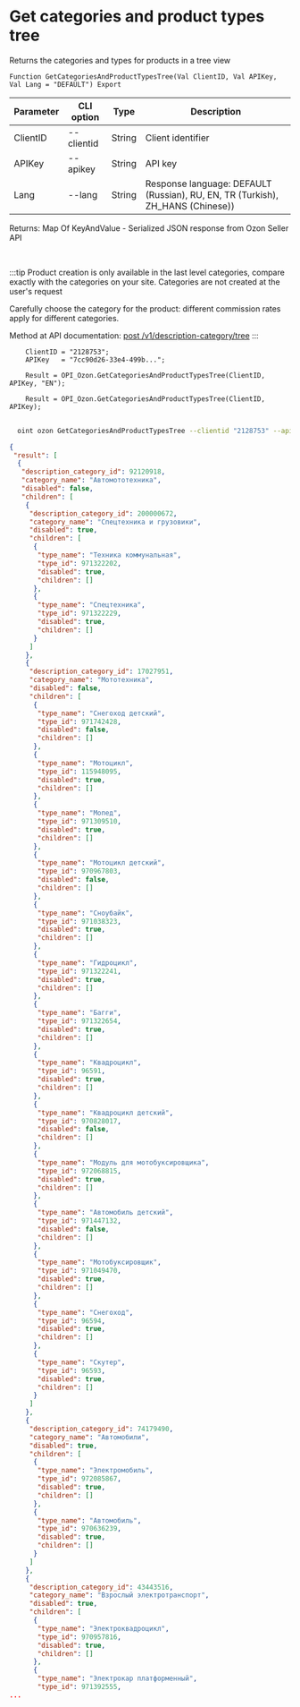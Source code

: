 ﻿---
sidebar_position: 1
---

# Get categories and product types tree
 Returns the categories and types for products in a tree view



`Function GetCategoriesAndProductTypesTree(Val ClientID, Val APIKey, Val Lang = "DEFAULT") Export`

  | Parameter | CLI option | Type | Description |
  |-|-|-|-|
  | ClientID | --clientid | String | Client identifier |
  | APIKey | --apikey | String | API key |
  | Lang | --lang | String | Response language: DEFAULT (Russian), RU, EN, TR (Turkish), ZH_HANS (Chinese)) |

  
  Returns:  Map Of KeyAndValue - Serialized JSON response from Ozon Seller API

<br/>

:::tip
Product creation is only available in the last level categories, compare exactly with the categories on your site. Categories are not created at the user's request

 Carefully choose the category for the product: different commission rates apply for different categories.

 Method at API documentation: [post /v1/description-category/tree](https://docs.ozon.ru/api/seller/#operation/DescriptionCategoryAPI_GetTree)
:::
<br/>


```bsl title="Code example"
    ClientID = "2128753";
    APIKey   = "7cc90d26-33e4-499b...";

    Result = OPI_Ozon.GetCategoriesAndProductTypesTree(ClientID, APIKey, "EN");

    Result = OPI_Ozon.GetCategoriesAndProductTypesTree(ClientID, APIKey);
```



```sh title="CLI command example"
    
  oint ozon GetCategoriesAndProductTypesTree --clientid "2128753" --apikey "7cc90d26-33e4-499b..." --lang %lang%

```

```json title="Result"
{
 "result": [
  {
   "description_category_id": 92120918,
   "category_name": "Автомототехника",
   "disabled": false,
   "children": [
    {
     "description_category_id": 200000672,
     "category_name": "Спецтехника и грузовики",
     "disabled": true,
     "children": [
      {
       "type_name": "Техника коммунальная",
       "type_id": 971322202,
       "disabled": true,
       "children": []
      },
      {
       "type_name": "Спецтехника",
       "type_id": 971322229,
       "disabled": true,
       "children": []
      }
     ]
    },
    {
     "description_category_id": 17027951,
     "category_name": "Мототехника",
     "disabled": false,
     "children": [
      {
       "type_name": "Снегоход детский",
       "type_id": 971742428,
       "disabled": false,
       "children": []
      },
      {
       "type_name": "Мотоцикл",
       "type_id": 115948095,
       "disabled": true,
       "children": []
      },
      {
       "type_name": "Мопед",
       "type_id": 971309510,
       "disabled": true,
       "children": []
      },
      {
       "type_name": "Мотоцикл детский",
       "type_id": 970967803,
       "disabled": false,
       "children": []
      },
      {
       "type_name": "Сноубайк",
       "type_id": 971038323,
       "disabled": true,
       "children": []
      },
      {
       "type_name": "Гидроцикл",
       "type_id": 971322241,
       "disabled": true,
       "children": []
      },
      {
       "type_name": "Багги",
       "type_id": 971322654,
       "disabled": true,
       "children": []
      },
      {
       "type_name": "Квадроцикл",
       "type_id": 96591,
       "disabled": true,
       "children": []
      },
      {
       "type_name": "Квадроцикл детский",
       "type_id": 970828017,
       "disabled": false,
       "children": []
      },
      {
       "type_name": "Модуль для мотобуксировщика",
       "type_id": 972068815,
       "disabled": true,
       "children": []
      },
      {
       "type_name": "Автомобиль детский",
       "type_id": 971447132,
       "disabled": false,
       "children": []
      },
      {
       "type_name": "Мотобуксировщик",
       "type_id": 971049470,
       "disabled": true,
       "children": []
      },
      {
       "type_name": "Снегоход",
       "type_id": 96594,
       "disabled": true,
       "children": []
      },
      {
       "type_name": "Скутер",
       "type_id": 96593,
       "disabled": true,
       "children": []
      }
     ]
    },
    {
     "description_category_id": 74179490,
     "category_name": "Автомобили",
     "disabled": true,
     "children": [
      {
       "type_name": "Электромобиль",
       "type_id": 972085867,
       "disabled": true,
       "children": []
      },
      {
       "type_name": "Автомобиль",
       "type_id": 970636239,
       "disabled": true,
       "children": []
      }
     ]
    },
    {
     "description_category_id": 43443516,
     "category_name": "Взрослый электротранспорт",
     "disabled": true,
     "children": [
      {
       "type_name": "Электроквадроцикл",
       "type_id": 970957816,
       "disabled": true,
       "children": []
      },
      {
       "type_name": "Электрокар платформенный",
       "type_id": 971392555,
...
```
